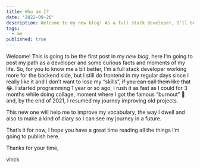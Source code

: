 ```yaml
---
title: Who am I?
date: '2022-09-20'
description: Welcome to my new blog! As a full stack developer, I'll be sharing my journey and thoughts on all things development. Follow along as I document my experiences and insights, sharing my growth as a developer. Keep an eye out for updates as I share my story with you.
tags:
  - me
published: true
---
```


Welcome! This is going to be the first post in my _new blog_, here I’m going to post my path as a developer and some curious facts and moments of my life. So, for you to know me a bit better, I’m a full stack developer working more for the backend side, but I still do frontend in my regular days since I really like it and I don’t want to lose my “skills”, ~~if you can call them like that~~ 😂. I started programming 1 year or so ago, I rush it as fast as I could for 3 months while doing collage, moment where I got the famous “burnout” 🥵 and, by the end of 2021, I resumed my journey improving old projects.

This new one will help me to improve my vocabulary, the way I dwell and also to make a kind of diary so I can see my journey in a future.

That’s it for now, I hope you have a great time reading all the things I’m going to publish here.

Thanks for your time,

vlnck

